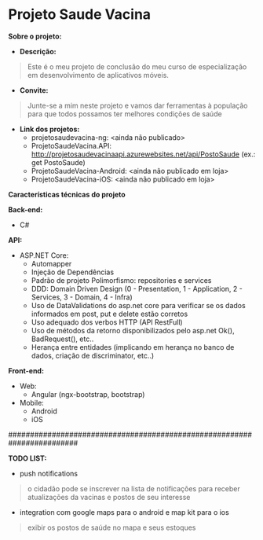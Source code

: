 # Projeto Saude Vacina

**Sobre o projeto:**

- **Descrição:**
> Este é o meu projeto de conclusão do meu curso de especialização em desenvolvimento de aplicativos móveis. 

- **Convite:**
> Junte-se a mim neste projeto e vamos dar ferramentas à população para que todos possamos ter melhores condições de saúde

- **Link dos projetos:**
	- projetosaudevacina-ng: <ainda não publicado>
	- ProjetoSaudeVacina.API: http://projetosaudevacinaapi.azurewebsites.net/api/PostoSaude (ex.: get PostoSaude)
	- ProjetoSaudeVacina-Android: <ainda não publicado em loja>
	- ProjetoSaudeVacina-iOS: <ainda não publicado em loja>

**Características técnicas do projeto**

**Back-end:**
- C#

**API:**
- ASP.NET Core:
	- Automapper
	- Injeção de Dependências
	- Padrão de projeto Polimorfismo: repositories e services
	- DDD: Domain Driven Design (0 - Presentation, 1 - Application, 2 - Services, 3 - Domain, 4 - Infra)
	- Uso de DataValidations do asp.net core para verificar se os dados informados em post, put e delete estão corretos
	- Uso adequado dos verbos HTTP (API RestFull)
	- Uso de métodos da retorno disponibilizados pelo asp.net Ok(), BadRequest(), etc..
	- Herança entre entidades (implicando em herança no banco de dados, criação de discriminator, etc..)

**Front-end:**
- Web:
	- Angular (ngx-bootstrap, bootstrap)
- Mobile:
	- Android
	- iOS

########################################################################

**TODO LIST:**
- push notifications
> o cidadão pode se inscrever na lista de notificações para receber atualizações da vacinas e postos de seu interesse
- integration com google maps para o android e map kit para o ios
> exibir os postos de saúde no mapa e seus estoques
